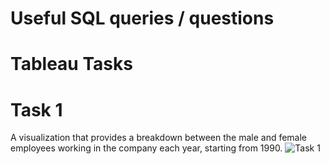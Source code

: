 # Useful SQL queries / questions

# Tableau Tasks
# Task 1
A visualization that provides a breakdown between the male and female employees working in the company each year, starting from 1990.
![Task 1](https://user-images.githubusercontent.com/107760647/192154919-b9125dae-b211-446a-8291-f3754624313d.png)
